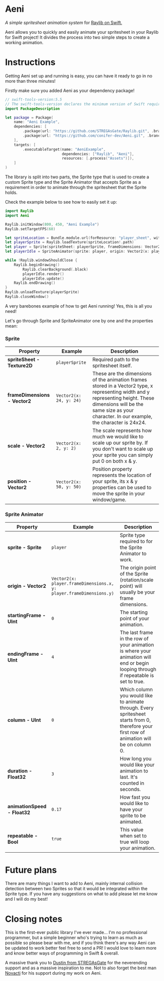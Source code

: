 # Aeni
*A simple spritesheet animation system* for [Raylib on Swift.](https://github.com/STREGAsGate/Raylib)

Aeni allows you to quickly and easily animate your spritesheet in your Raylib for Swift project! It divides the process into two simple steps to create a working animation.

Instructions
=====
Getting Aeni set up and running is easy, you can have it ready to go in no more than three minutes! 

Firstly make sure you added Aeni as your dependency package!

```swift
// swift-tools-version:5.5
// The swift-tools-version declares the minimum version of Swift required to build this package.
import PackageDescription

let package = Package(
    name: "Aeni Example",
    dependencies: [
        .package(url: "https://github.com/STREGAsGate/Raylib.git", .branch("master")),
        .package(url: "https://github.com/conifer-dev/Aeni.git", .branch("main"))
    ],
    targets: [
        .executableTarget(name: "AeniExample",
                          dependencies: ["Raylib", "Aeni"],
                          resources: [.process("Assets")]),
    ]
)
```

The library is split into two parts, the Sprite type that is used to create a custom Sprite type and the Sprite Animator that accepts Sprite as a requirement in order to animate through the spritesheet that the Sprite holds.

Check the example below to see how to easily set it up:

```swift
import Raylib
import Aeni

Raylib.initWindow(800, 450, "Aeni Example")
Raylib.setTargetFPS(60)

let spriteLocation = Bundle.module.url(forResource: "player_sheet", withExtension: "png")
let playerSprite = Raylib.loadTexture(spriteLocation!.path)
let player = Sprite(spriteSheet: playerSprite, frameDimensions: Vector2(x: 24, y: 24), scale: Vector2(x: 2, y: 2), position: Vector2(x: 50, y: 50))
let playerIdle = SpriteAnimator(sprite: player, origin: Vector2(x: player.frameDimensions.x, y: player.frameDimensions.y), rotation: 0, startingFrame: 0, endingFrame: 4, column: 0, duration: 0, animationSpeed: 0.17, repeatable: true, tintColor: .white)

while !Raylib.windowShouldClose {
    Raylib.beginDrawing()
        Raylib.clearBackground(.black)
        playerIdle.render()
        playerIdle.update()
    Raylib.endDrawing()
}
Raylib.unloadTexture(playerSprite)
Raylib.closeWindow()
```

A very barebones example of how to get Aeni running! Yes, this is all you need!

Let's go through Sprite and SpriteAnimator one by one and the properties mean:

### Sprite

| Property    | Example               | Description                                                                                                                                                                               |
| ----------|-----------------------|-------------------------------------------------------------------------------------------------------------------------------------------------------------------------------------------|
| __spriteSheet - Texture2D__ | `playerSprite`  | Required path to the spritesheet itself.
| __frameDimensions - Vector2__ | `Vector2(x: 24, y: 24)`   | These are the dimensions of the animation frames stored in a Vector2 type, x representing width and y representing height. These dimensions will be the same size as your character. In our example, the character is 24x24. |
| __scale - Vector2__   | `Vector2(x: 2, y: 2)` | The scale represents how much we would like to scale up our sprite by. If you don't want to scale up your sprite you can simply put 0 on both x & y.                                              |
| __position - Vector2__ | `Vector2(x: 50, y: 50)`  | Position property represents the location of your sprite, its x & y properties can be used to move the sprite in your window/game.| 


### Sprite Animator

| Property    | Example               | Description                                                                                                                                                                               |
| ----------|-----------------------|-------------------------------------------------------------------------------------------------------------------------------------------------------------------------------------------|
| __sprite - Sprite__ | `player`  | Sprite type required to for the Sprite Animator to work.
| __origin - Vector2__ | `Vector2(x: player.frameDimensions.x, y: player.frameDimensions.y)`   | The origin point of the Sprite (rotation/scale point) will usually be your frame dimensions. |
| __startingFrame - UInt__   | `0` | The starting point of your animation.                                              |
| __endingFrame - UInt__ | `4`  | The last frame in the row of your animation is where your animation will end or begin looping through if repeatable is set to true.| 
| __column - UInt__ | `0`  | Which column you would like to animate through. Every spritesheet starts from 0, therefore your first row of animation will be on column 0.| 
| __duration - Float32__ | `3`  | How long you would like your animation to last. It's counted in seconds.| 
| __animationSpeed - Float32__ | `0.17`  | How fast you would like to have your sprite to be animated.| 
| __repeatable - Bool__ | `true`  | This value when set to true will loop your animation.| 

Future plans
=====
There are many things I want to add to Aeni, mainly internal collision detection between two Sprites so that it would be integrated within the Sprite type. If you have any suggestions on what to add please let me know and I will do my best!

Closing notes
=====
This is the first-ever public library I've ever made... I'm no professional programmer, but a simple beginner who's trying to learn as much as possible so please bear with me, and if you think there's any way Aeni can be updated to work better feel free to send a PR! I would love to learn more and know better ways of programming in Swift & overall.

A massive thank you to [Dustin from STREGAsGate](https://github.com/STREGAsGate) for the neverending support and as a massive inspiration to me. Not to also forget the best man [Novacti](https://github.com/novacti3) for his support during my work on Aeni.
